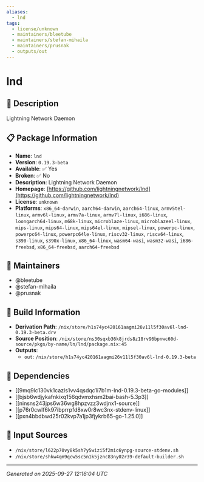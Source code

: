 ```yaml
---
aliases:
  - lnd
tags:
  - license/unknown
  - maintainers/bleetube
  - maintainers/stefan-mihaila
  - maintainers/prusnak
  - outputs/out
---
```


# lnd

## 📝 Description

Lightning Network Daemon

## 📋 Package Information

- **Name**: `lnd`
- **Version**: `0.19.3-beta`
- **Available**: ✅ Yes
- **Broken**: ✅ No
- **Description**: Lightning Network Daemon
- **Homepage**: [https://github.com/lightningnetwork/lnd](https://github.com/lightningnetwork/lnd)
- **License**: `unknown`
- **Platforms**: `x86_64-darwin`, `aarch64-darwin`, `aarch64-linux`, `armv5tel-linux`, `armv6l-linux`, `armv7a-linux`, `armv7l-linux`, `i686-linux`, `loongarch64-linux`, `m68k-linux`, `microblaze-linux`, `microblazeel-linux`, `mips-linux`, `mips64-linux`, `mips64el-linux`, `mipsel-linux`, `powerpc-linux`, `powerpc64-linux`, `powerpc64le-linux`, `riscv32-linux`, `riscv64-linux`, `s390-linux`, `s390x-linux`, `x86_64-linux`, `wasm64-wasi`, `wasm32-wasi`, `i686-freebsd`, `x86_64-freebsd`, `aarch64-freebsd`
## 👥 Maintainers

- @bleetube
- @stefan-mihaila
- @prusnak


## 🔧 Build Information

- **Derivation Path**: `/nix/store/h1s74yc420161aagmi26v11l5f30av6l-lnd-0.19.3-beta.drv`
- **Source Position**: `/nix/store/ns30sqxb36k8jrds8z18rv96bpnwc60d-source/pkgs/by-name/ln/lnd/package.nix:45`
- **Outputs**:
  - `out`:  `/nix/store/h1s74yc420161aagmi26v11l5f30av6l-lnd-0.19.3-beta`

## 🔗 Dependencies

- [[9mq9lc130vk1cazls1vv4qsdqc1i7b1m-lnd-0.19.3-beta-go-modules]]
- [[bjsb6wdjykafnkixq156qdvmxhsm2bai-bash-5.3p3]]
- [[ninsns243jps6w36wg8hpzvzz3wdjnx1-source]]
- [[p76r0cwlf6k97ibprrpfd8xw0r8wc3nx-stdenv-linux]]
- [[pxn4bbdbwd25r02kvp7a1jp3fjykrb65-go-1.25.0]]

## 📁 Input Sources

- `/nix/store/l622p70vy8k5sh7y5wizi5f2mic6ynpg-source-stdenv.sh`
- `/nix/store/shkw4qm9qcw5sc5n1k5jznc83ny02r39-default-builder.sh`

---
*Generated on 2025-09-27 12:16:04 UTC*
